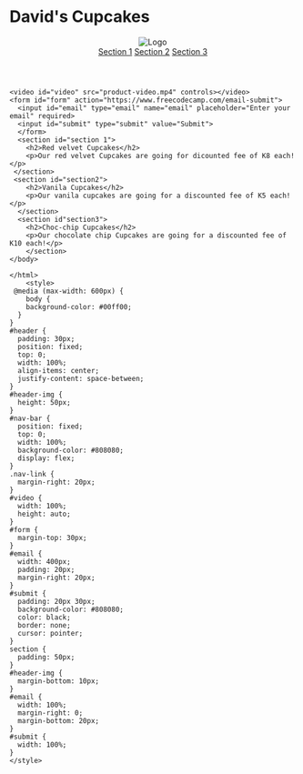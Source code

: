   <!DOCTYPE html>
  <html>
  <head>
    <title>Product Landing Page</title>
    <link href="style.css"/>
  </head>
  <body>
   <h1 id="title">David's Cupcakes</h1> 
   <header id="header">
     <img id="header-img" src="logo.png" alt="Logo">
    <nav id="nav-bar">
      <a class="nav-link" href="#header">Section 1</a>
      <a class="nav-link" href="#header-img">Section 2</a>
      <a class="nav-link" href="#video">Section 3</a>
      </nav>
    </header>
    
    <video id="video" src="product-video.mp4" controls></video>
    <form id="form" action="https://www.freecodecamp.com/email-submit">
      <input id="email" type="email" name="email" placeholder="Enter your email" required>
      <input id="submit" type="submit" value="Submit">
      </form>
      <section id="section 1">
        <h2>Red velvet Cupcakes</h2>
        <p>Our red velvet Cupcakes are going for dicounted fee of K8 each!</p>
     </section>
     <section id="section2">
        <h2>Vanila Cupcakes</h2>
        <p>Our vanila cupcakes are going for a discounted fee of K5 each!</p>
      </section>
      <section id"section3">
        <h2>Choc-chip Cupcakes</h2>
        <p>Our chocolate chip Cupcakes are going for a discounted fee of K10 each!</p>
        </section>
    </body>
    
    </html>
        <style>
     @media (max-width: 600px) {
        body {
        background-color: #00ff00;
      }
    }
    #header {
      padding: 30px;
      position: fixed;
      top: 0;
      width: 100%;
      align-items: center;
      justify-content: space-between;
    } 
    #header-img {
      height: 50px;
    } 
    #nav-bar {
      position: fixed;
      top: 0;
      width: 100%;
      background-color: #808080;
      display: flex;
    } 
    .nav-link {
      margin-right: 20px;
    } 
    #video {
      width: 100%;
      height: auto;
    } 
    #form {
      margin-top: 30px;
    } 
    #email {
      width: 400px;
      padding: 20px;
      margin-right: 20px;
    } 
    #submit {
      padding: 20px 30px;
      background-color: #808080;
      color: black;
      border: none;
      cursor: pointer;
    } 
    section { 
      padding: 50px;
    } 
    #header-img {
      margin-bottom: 10px;
    } 
    #email {
      width: 100%;
      margin-right: 0;
      margin-bottom: 20px;
    } 
    #submit { 
      width: 100%;
    }
    </style> 
